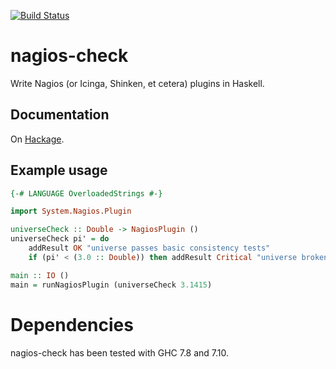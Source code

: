 [![Build Status](https://travis-ci.org/olorin/haskell-nagios-check.svg?branch=master)](https://travis-ci.org/olorin/haskell-nagios-check)

# nagios-check

Write Nagios (or Icinga, Shinken, et cetera) plugins in Haskell.

## Documentation

On [Hackage](https://hackage.haskell.org/package/nagios-check).

## Example usage

```haskell
{-# LANGUAGE OverloadedStrings #-}

import System.Nagios.Plugin

universeCheck :: Double -> NagiosPlugin ()
universeCheck pi' = do
    addResult OK "universe passes basic consistency tests"
    if (pi' < (3.0 :: Double)) then addResult Critical "universe broken, π < 3" else return ()

main :: IO ()
main = runNagiosPlugin (universeCheck 3.1415)
```

# Dependencies

nagios-check has been tested with GHC 7.8 and 7.10.
